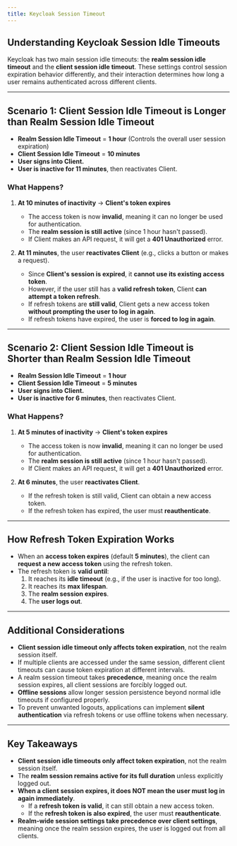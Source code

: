```yaml
---
title: Keycloak Session Timeout
---
```


## Understanding Keycloak Session Idle Timeouts

Keycloak has two main session idle timeouts: the **realm session idle timeout** and the **client session idle timeout**. These settings control session expiration behavior differently, and their interaction determines how long a user remains authenticated across different clients.

---

## Scenario 1: Client Session Idle Timeout is Longer than Realm Session Idle Timeout

- **Realm Session Idle Timeout** = **1 hour** (Controls the overall user session expiration)
- **Client Session Idle Timeout** = **10 minutes**
- **User signs into Client.**
- **User is inactive for 11 minutes**, then reactivates Client.

### What Happens?
1. **At 10 minutes of inactivity** → **Client's token expires**
   - The access token is now **invalid**, meaning it can no longer be used for authentication.
   - The **realm session is still active** (since 1 hour hasn't passed).
   - If Client makes an API request, it will get a **401 Unauthorized** error.

2. **At 11 minutes**, the user **reactivates Client** (e.g., clicks a button or makes a request).
   - Since **Client's session is expired**, it **cannot use its existing access token**.
   - However, if the user still has a **valid refresh token**, Client **can attempt a token refresh**.
   - If refresh tokens are **still valid**, Client gets a new access token **without prompting the user to log in again**.
   - If refresh tokens have expired, the user is **forced to log in again**.

---

## Scenario 2: Client Session Idle Timeout is Shorter than Realm Session Idle Timeout

- **Realm Session Idle Timeout** = **1 hour**
- **Client Session Idle Timeout** = **5 minutes**
- **User signs into Client.**
- **User is inactive for 6 minutes**, then reactivates Client.

### What Happens?
1. **At 5 minutes of inactivity** → **Client's token expires**
   - The access token is now **invalid**, meaning it can no longer be used for authentication.
   - The **realm session is still active** (since 1 hour hasn't passed).
   - If Client makes an API request, it will get a **401 Unauthorized** error.

2. **At 6 minutes**, the user **reactivates Client**.
   - If the refresh token is still valid, Client can obtain a new access token.
   - If the refresh token has expired, the user must **reauthenticate**.

---

## How Refresh Token Expiration Works
- When an **access token expires** (default **5 minutes**), the client can **request a new access token** using the refresh token.
- The refresh token is **valid until**:
  1. It reaches its **idle timeout** (e.g., if the user is inactive for too long).
  2. It reaches its **max lifespan**.
  3. The **realm session expires**.
  4. The **user logs out**.

---

## Additional Considerations
- **Client session idle timeout only affects token expiration**, not the realm session itself.
- If multiple clients are accessed under the same session, different client timeouts can cause token expiration at different intervals.
- A realm session timeout takes **precedence**, meaning once the realm session expires, all client sessions are forcibly logged out.
- **Offline sessions** allow longer session persistence beyond normal idle timeouts if configured properly.
- To prevent unwanted logouts, applications can implement **silent authentication** via refresh tokens or use offline tokens when necessary.

---

## Key Takeaways
- **Client session idle timeouts only affect token expiration**, not the realm session itself.
- The **realm session remains active for its full duration** unless explicitly logged out.
- **When a client session expires, it does NOT mean the user must log in again immediately**.
  - If a **refresh token is valid**, it can still obtain a new access token.
  - If the **refresh token is also expired**, the user must **reauthenticate**.
- **Realm-wide session settings take precedence over client settings**, meaning once the realm session expires, the user is logged out from all clients.

